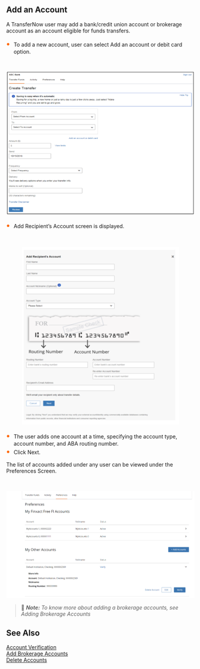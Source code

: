 ## Add an Account 

A TransferNow user may add a bank/credit union account or brokerage account as an account eligible for funds transfers.  

<div class="card-body">
<ul>
<li>To add a new account, user can select Add an account or debit card option.</li>
</ul>
</div> 

&nbsp;

<center>

![Image](../../assets/images/Create-Transfer.png) <br />


</center>

<div class="card-body">
<ul>
<li>Add Recipient’s Account screen is displayed.</li>
</ul>
</div> 

&nbsp;

<center>

![Image](../../assets/images/Add_recipient.png) <br />


</center>


<div class="card-body">
<ul>
<li>The user adds one account at a time, specifying the account type, account number, and ABA routing number.</li>
<li>Click Next.</li>
</ul>
</div> 


The list of accounts added under any user can be viewed under the Preferences Screen. 

&nbsp;

<center>

![Image](../../assets/images/Add_an_account_preference_Screen.png) <br />


</center>


<!-- theme: info -->

> :memo: _**Note:** To know more about adding a brokerage accounts, see Adding Brokerage Accounts_


## See Also

[Account Verification](?path=docs/transfer-via-bank-accounts/account_verification.md)      
[Add Brokerage Accounts ](?path=docs/transfer-via-bank-accounts/add_brokerage.md)   
[Delete Accounts ](?path=docs/transfer-via-bank-accounts/delete_accounts.md)  



<style>
    .card-body ul {
        list-style: none;
        padding-left: 20px;
    }
    .card-body ul li::before {
        content: "\2022";
        font-size: 1.5em;
        color: #f60;
        display: inline-block;
        width: 1em;
        margin-left: -1em;
    }
</style>

